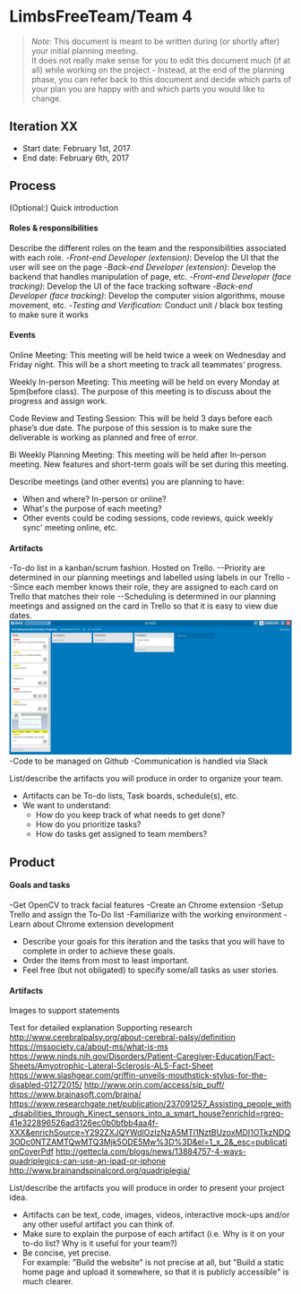 # LimbsFreeTeam/Team 4

 > _Note:_ This document is meant to be written during (or shortly after) your initial planning meeting.     
 > It does not really make sense for you to edit this document much (if at all) while working on the project - Instead, at the end of the planning phase, you can refer back to this document and decide which parts of your plan you are happy with and which parts you would like to change.


## Iteration XX

 * Start date: February 1st, 2017
 * End date: February 6th, 2017

## Process

(Optional:) Quick introduction

#### Roles & responsibilities

Describe the different roles on the team and the responsibilities associated with each role.
-*Front-end Developer (extension)*: Develop the UI that the user will see on the page
-*Back-end Developer (extension)*: Develop the backend that handles manipulation of page, etc.
-*Front-end Developer (face tracking)*: Develop the UI of the face tracking software
-*Back-end Developer (face tracking)*: Develop the computer vision algorithms, mouse movement, etc.
-*Testing and Verification:* Conduct unit / black box testing to make sure it works

#### Events

Online Meeting: This meeting will be held twice a week on Wednesday and Friday night. This will be a short meeting to track all teammates’ progress.

Weekly In-person Meeting: This meeting will be held on every Monday at 5pm(before class). The purpose of this meeting is to discuss about the progress and assign work. 

Code Review and Testing Session: This will be held 3 days before each phase’s due date. The purpose of this session is to make sure the deliverable is working as planned and free of error.

Bi Weekly Planning Meeting: This meeting will be held after In-person meeting. New features  and short-term goals will be set during this meeting.

Describe meetings (and other events) you are planning to have:

 * When and where? In-person or online?
 * What's the purpose of each meeting?
 * Other events could be coding sessions, code reviews, quick weekly sync' meeting online, etc.

#### Artifacts

-To-do list in a kanban/scrum fashion. Hosted on Trello.
--Priority are determined in our planning meetings and labelled using labels in our Trello
--Since each member knows their role, they are assigned to each card on Trello that matches their role
--Scheduling is determined in our planning meetings and assigned on the card in Trello so that it is easy to view due dates. 
![alt tag](trello.jpg)
-Code to be managed on Github
-Communication is handled via Slack

List/describe the artifacts you will produce in order to organize your team.       

 * Artifacts can be To-do lists, Task boards, schedule(s), etc.
 * We want to understand:
   * How do you keep track of what needs to get done?
   * How do you prioritize tasks?
   * How do tasks get assigned to team members?


## Product

#### Goals and tasks

-Get OpenCV to track facial features
-Create an Chrome extension
-Setup Trello and assign the To-Do list
-Familiarize with the working environment 
-Learn about Chrome extension development 

 * Describe your goals for this iteration and the tasks that you will have to complete in order to achieve these goals.
 * Order the items from most to least important.
 * Feel free (but not obligated) to specify some/all tasks as user stories.

#### Artifacts
Images to support statements

Text for detailed explanation 
Supporting research
http://www.cerebralpalsy.org/about-cerebral-palsy/definition
https://mssociety.ca/about-ms/what-is-ms
https://www.ninds.nih.gov/Disorders/Patient-Caregiver-Education/Fact-Sheets/Amyotrophic-Lateral-Sclerosis-ALS-Fact-Sheet
https://www.slashgear.com/griffin-unveils-mouthstick-stylus-for-the-disabled-01272015/
http://www.orin.com/access/sip_puff/
https://www.brainasoft.com/braina/
https://www.researchgate.net/publication/237091257_Assisting_people_with_disabilities_through_Kinect_sensors_into_a_smart_house?enrichId=rgreq-41e322896526ad3126ec0b0bfbb4aa4f-XXX&enrichSource=Y292ZXJQYWdlOzIzNzA5MTI1NztBUzoxMDI1OTkzNDQ3ODc0NTZAMTQwMTQ3Mjk5ODE5Mw%3D%3D&el=1_x_2&_esc=publicationCoverPdf 
http://gettecla.com/blogs/news/13884757-4-ways-quadriplegics-can-use-an-ipad-or-iphone
http://www.brainandspinalcord.org/quadriplegia/

List/describe the artifacts you will produce in order to present your project idea.

 * Artifacts can be text, code, images, videos, interactive mock-ups and/or any other useful artifact you can think of.
 * Make sure to explain the purpose of each artifact (i.e. Why is it on your to-do list? Why is it useful for your team?)
 * Be concise, yet precise.         
   For example: "Build the website" is not precise at all, but "Build a static home page and upload it somewhere, so that it is publicly accessible" is much clearer.


